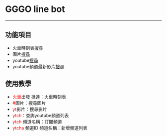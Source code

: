 # GGGO line bot
---
## 功能項目
* 火車時刻表[搜尋](./assets/timeTable.js)
* 圖片[搜尋](./assets/search.js)
* youtube[搜尋](./assets/search.js)
* youtube頻道最新影片[搜尋](./assets/search.js)


## 使用教學
* <span style="color:red">火車</span>出發 抵達：火車時刻表
* <span style="color:red">#</span>圖片：搜尋圖片
* <span style="color:red">yt</span>影片：搜尋影片
* <span style="color:red">ytch</span>：查詢youtube頻道列表
* <span style="color:red">ytch</span> 頻道名稱：訂閱頻道
* <span style="color:red">ytcha</span> 頻道ID 頻道名稱：新增頻道列表

